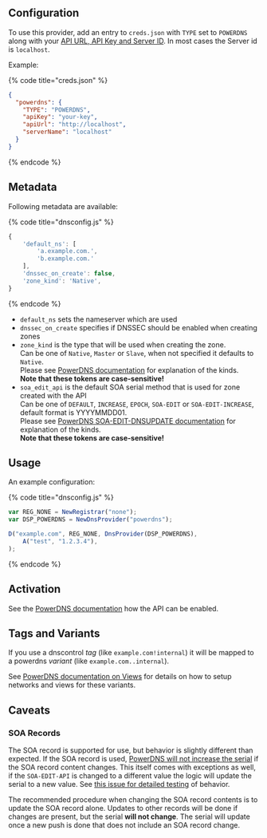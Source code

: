 ## Configuration

To use this provider, add an entry to `creds.json` with `TYPE` set to `POWERDNS`
along with your [API URL, API Key and Server ID](https://doc.powerdns.com/authoritative/http-api/index.html).
In most cases the Server id is `localhost`.

Example:

{% code title="creds.json" %}
```json
{
  "powerdns": {
    "TYPE": "POWERDNS",
    "apiKey": "your-key",
    "apiUrl": "http://localhost",
    "serverName": "localhost"
  }
}
```
{% endcode %}

## Metadata
Following metadata are available:

{% code title="dnsconfig.js" %}
```javascript
{
    'default_ns': [
        'a.example.com.',
        'b.example.com.'
    ],
    'dnssec_on_create': false,
    'zone_kind': 'Native',
}
```
{% endcode %}

- `default_ns` sets the nameserver which are used
- `dnssec_on_create` specifies if DNSSEC should be enabled when creating zones
- `zone_kind` is the type that will be used when creating the zone.
  <br>Can be one of `Native`, `Master` or `Slave`, when not specified it defaults to `Native`.
  <br>Please see [PowerDNS documentation](https://doc.powerdns.com/authoritative/modes-of-operation.html) for explanation of the kinds.
  <br>**Note that these tokens are case-sensitive!**
- `soa_edit_api` is the default SOA serial method that is used for zone created with the API
  <br> Can be one of `DEFAULT`, `INCREASE`, `EPOCH`, `SOA-EDIT` or `SOA-EDIT-INCREASE`, default format is YYYYMMDD01.
  <br>Please see [PowerDNS SOA-EDIT-DNSUPDATE documentation](https://doc.powerdns.com/authoritative/dnsupdate.html#soa-edit-dnsupdate-settings) for explanation of the kinds.
  <br>**Note that these tokens are case-sensitive!**

## Usage
An example configuration:

{% code title="dnsconfig.js" %}
```javascript
var REG_NONE = NewRegistrar("none");
var DSP_POWERDNS = NewDnsProvider("powerdns");

D("example.com", REG_NONE, DnsProvider(DSP_POWERDNS),
    A("test", "1.2.3.4"),
);
```
{% endcode %}

## Activation
See the [PowerDNS documentation](https://doc.powerdns.com/authoritative/http-api/index.html) how the API can be enabled.

## Tags and Variants
If you use a dnscontrol *tag* (like `example.com!internal`) it will be mapped to a powerdns *variant* (like `example.com..internal`).

See [PowerDNS documentation on Views](https://doc.powerdns.com/authoritative/views.html) for details on how to setup networks and views for these variants.

## Caveats

### SOA Records
The SOA record is supported for use, but behavior is slightly different than expected.
If the SOA record is used, [PowerDNS will not increase the serial](https://doc.powerdns.com/authoritative/dnsupdate.html#soa-serial-updates) if the SOA record content changes.
This itself comes with exceptions as well, if the `SOA-EDIT-API` is changed to a different value the logic will update the serial to a new value.
See [this issue for detailed testing](https://github.com/StackExchange/dnscontrol/pull/3404#issuecomment-2628989200) of behavior.

The recommended procedure when changing the SOA record contents is to update the SOA record alone.
Updates to other records will be done if changes are present, but the serial **will not change**. The serial will update once a new push is done that does not include an SOA record change.
